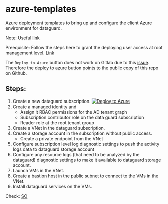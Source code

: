 # azure-templates

Azure deployment templates to bring up and configure the client Azure environment for dataguard. 

Note: Useful [link](https://techcommunity.microsoft.com/t5/azure-governance-and-management/creating-subscriptions-with-arm-templates/ba-p/1839961)

Preequisite: Follow the steps here to grant the deploying user access at root management level. [Link](https://github.com/Azure/Enterprise-Scale/blob/main/docs/EnterpriseScale-Setup-azure.md)

The `Deploy to Azure` button does not work on Gitlab due to this [issue](https://gitlab.com/gitlab-org/gitlab/-/issues/16732).
Therefore the deploy to azure button points to the public copy of this repo on Github. 

## Steps:
1. Create a new dataguard subscription. [![Deploy to Azure](https://aka.ms/deploytoazurebutton)](https://portal.azure.com/#create/Microsoft.Template/uri/https%3A%2F%2Fraw.githubusercontent.com%2Fsachintyagi22%2Fazure-templates%2Fmain%2Ftemplates%2Fsetup-dataguard-subscription.json)
2. Create a managed identity and 
    * Assign it RBAC permissions for the AD tenant graph
    * Subscription contributor role on the data guard subscription
    * Reader role at the root tenant group
3. Create a VNet in the dataguard subscription.
4. Create a storage account in the subscription without public access.
    * Create a private endpoint from the VNet
5. Configure subscription level log diagnostic settings to push the activity logs data to dataguard storage account
6. Configure any resource logs (that need to be analyzed by the dataguard) diagnostic settings to make it available to dataguard storage account.
7. Launch VMs in the VNet.
8. Create a bastion host in the public subnet to connect to the VMs in the VNet.
9. Install dataguard services on the VMs.

Check: [SO](https://stackoverflow.com/questions/63478559/how-to-deploy-arm-template-with-user-managed-identity-and-assign-a-subscription)

